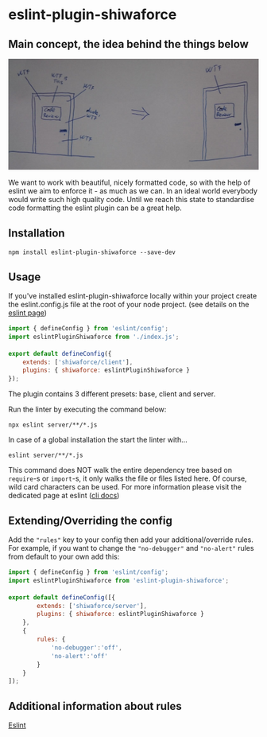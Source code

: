 # eslint-plugin-shiwaforce

## Main concept, the idea behind the things below

![code quality transformation](./quality-transformation.png "Code quality transformation")

We want to work with beautiful, nicely formatted code, so with the help of eslint we aim to enforce it - as much as we can. In an ideal world everybody would write such high quality code. Until we reach this state to standardise code formatting the eslint plugin can be a great help.

## Installation

```
npm install eslint-plugin-shiwaforce --save-dev
```

## Usage

If you've installed eslint-plugin-shiwaforce locally within your project create the eslint.config.js file at the root of your node project.
(see details on the [eslint page](http://eslint.org/docs/user-guide/command-line-interface))

```js
import { defineConfig } from 'eslint/config';
import eslintPluginShiwaforce from './index.js';

export default defineConfig({
	extends: ['shiwaforce/client'],
	plugins: { shiwaforce: eslintPluginShiwaforce }
});

```
The plugin contains 3 different presets: base, client and server.

Run the linter by executing the command below:

```
npx eslint server/**/*.js
```

In case of a global installation the start the linter with...

```
eslint server/**/*.js
```

This command does NOT walk the entire dependency tree based on `require`-s or `import`-s, it only walks the file or files listed here. Of course, wild card characters can be used. For more information please visit the dedicated page at eslint ([cli docs](http://eslint.org/docs/user-guide/command-line-interface))

## Extending/Overriding the config

Add the `"rules"` key to your config then add your additional/override rules. For example, if you want to change the `"no-debugger"` and `"no-alert"` rules from default to your own add this:

```js
import { defineConfig } from 'eslint/config';
import eslintPluginShiwaforce from 'eslint-plugin-shiwaforce';

export default defineConfig([{
		extends: ['shiwaforce/server'],
		plugins: { shiwaforce: eslintPluginShiwaforce }
	},
	{
		rules: {
			'no-debugger':'off',
			'no-alert':'off'
		}
	}
]);
```

## Additional information about rules
[Eslint](http://eslint.org)
